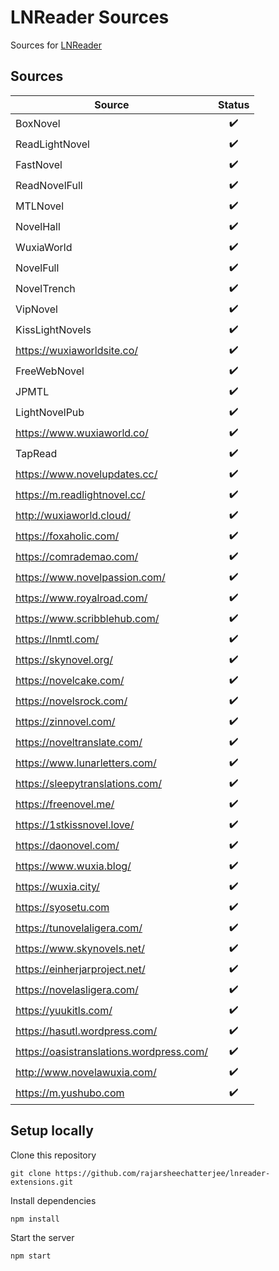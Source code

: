 # LNReader Sources

Sources for [LNReader](https://github.com/rajarsheechatterjee/lnreader)

## Sources

| Source                                   |       Status       |
| ---------------------------------------- | :----------------: |
| BoxNovel                                 | :heavy_check_mark: |
| ReadLightNovel                           | :heavy_check_mark: |
| FastNovel                                | :heavy_check_mark: |
| ReadNovelFull                            | :heavy_check_mark: |
| MTLNovel                                 | :heavy_check_mark: |
| NovelHall                                | :heavy_check_mark: |
| WuxiaWorld                               | :heavy_check_mark: |
| NovelFull                                | :heavy_check_mark: |
| NovelTrench                              | :heavy_check_mark: |
| VipNovel                                 | :heavy_check_mark: |
| KissLightNovels                          | :heavy_check_mark: |
| https://wuxiaworldsite.co/               | :heavy_check_mark: |
| FreeWebNovel                             | :heavy_check_mark: |
| JPMTL                                    | :heavy_check_mark: |
| LightNovelPub                            | :heavy_check_mark: |
| https://www.wuxiaworld.co/               | :heavy_check_mark: |
| TapRead                                  | :heavy_check_mark: |
| https://www.novelupdates.cc/             | :heavy_check_mark: |
| https://m.readlightnovel.cc/             | :heavy_check_mark: |
| http://wuxiaworld.cloud/                 | :heavy_check_mark: |
| https://foxaholic.com/                   | :heavy_check_mark: |
| https://comrademao.com/                  | :heavy_check_mark: |
| https://www.novelpassion.com/            | :heavy_check_mark: |
| https://www.royalroad.com/               | :heavy_check_mark: |
| https://www.scribblehub.com/             | :heavy_check_mark: |
| https://lnmtl.com/                       | :heavy_check_mark: |
| https://skynovel.org/                    | :heavy_check_mark: |
| https://novelcake.com/                   | :heavy_check_mark: |
| https://novelsrock.com/                  | :heavy_check_mark: |
| https://zinnovel.com/                    | :heavy_check_mark: |
| https://noveltranslate.com/              | :heavy_check_mark: |
| https://www.lunarletters.com/            | :heavy_check_mark: |
| https://sleepytranslations.com/          | :heavy_check_mark: |
| https://freenovel.me/                    | :heavy_check_mark: |
| https://1stkissnovel.love/               | :heavy_check_mark: |
| https://daonovel.com/                    | :heavy_check_mark: |
| https://www.wuxia.blog/                  | :heavy_check_mark: |
| https://wuxia.city/                      | :heavy_check_mark: |
| https://syosetu.com                      | :heavy_check_mark: |
| https://tunovelaligera.com/              | :heavy_check_mark: |
| https://www.skynovels.net/               | :heavy_check_mark: |
| https://einherjarproject.net/            | :heavy_check_mark: |
| https://novelasligera.com/               | :heavy_check_mark: |
| https://yuukitls.com/                    | :heavy_check_mark: |
| https://hasutl.wordpress.com/            | :heavy_check_mark: |
| https://oasistranslations.wordpress.com/ | :heavy_check_mark: |
| http://www.novelawuxia.com/              | :heavy_check_mark: |
| https://m.yushubo.com                    | :heavy_check_mark: |

## Setup locally

Clone this repository

```
git clone https://github.com/rajarsheechatterjee/lnreader-extensions.git
```

Install dependencies

```
npm install
```

Start the server

```
npm start
```
